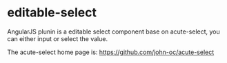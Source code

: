 # editable-select
AngularJS plunin is a editable select component base on acute-select, you can either input or select the value.

The acute-select home page is: https://github.com/john-oc/acute-select
